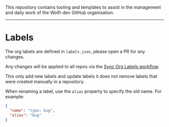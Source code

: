 This repository contains tooling and templates to assist in the management and daily work of the Wolfi-dev GitHub organisation.

---
# Labels

The org labels are defined in `labels.json`, please open a PR for any changes.

Any changes will be applied to all repos via the [Sync Org Labels workflow](https://github.com/chainguard-images/.github/workflows/sync-org-labels.yml).

This only add new labels and update labels it does not remove labels that were created manually in a repository.

When renaming a label, use the `alias` property to specify the old name. For example:

```json
{
  "name": "type: bug",
  "alias": "bug"
}
```
